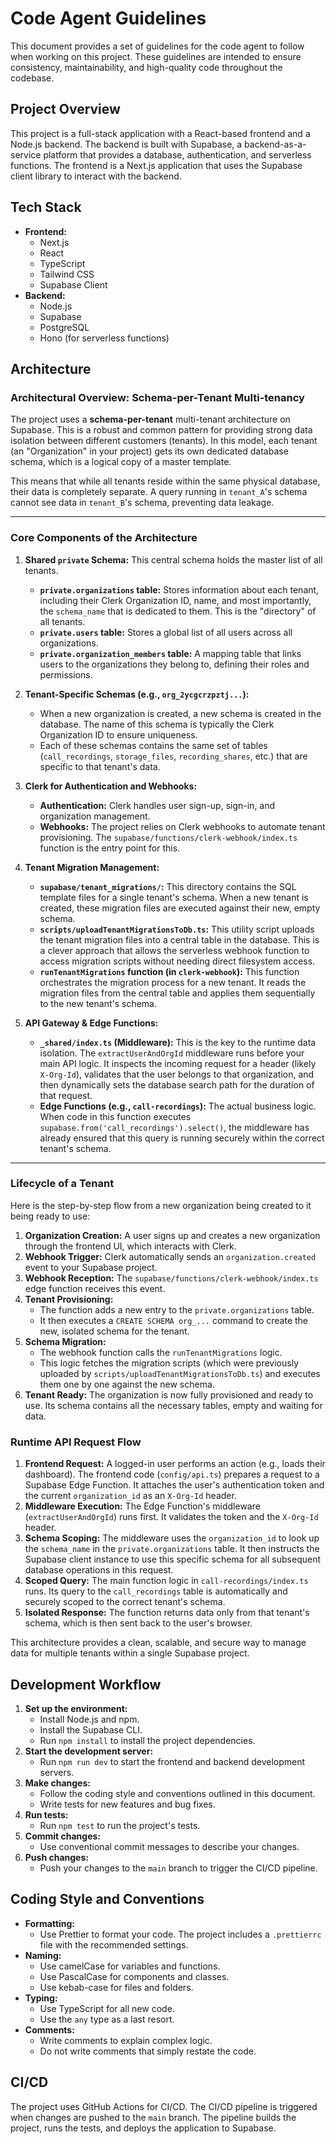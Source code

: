 
# Code Agent Guidelines

This document provides a set of guidelines for the code agent to follow when working on this project. These guidelines are intended to ensure consistency, maintainability, and high-quality code throughout the codebase.

## Project Overview

This project is a full-stack application with a React-based frontend and a Node.js backend. The backend is built with Supabase, a backend-as-a-service platform that provides a database, authentication, and serverless functions. The frontend is a Next.js application that uses the Supabase client library to interact with the backend.

## Tech Stack

*   **Frontend:**
    *   Next.js
    *   React
    *   TypeScript
    *   Tailwind CSS
    *   Supabase Client
*   **Backend:**
    *   Node.js
    *   Supabase
    *   PostgreSQL
    *   Hono (for serverless functions)

## Architecture

### Architectural Overview: Schema-per-Tenant Multi-tenancy

The project uses a **schema-per-tenant** multi-tenant architecture on Supabase. This is a robust and common pattern for providing strong data isolation between different customers (tenants). In this model, each tenant (an "Organization" in your project) gets its own dedicated database schema, which is a logical copy of a master template.

This means that while all tenants reside within the same physical database, their data is completely separate. A query running in `tenant_A`'s schema cannot see data in `tenant_B`'s schema, preventing data leakage.

---

### Core Components of the Architecture

1.  **Shared `private` Schema:** This central schema holds the master list of all tenants.
    *   **`private.organizations` table:** Stores information about each tenant, including their Clerk Organization ID, name, and most importantly, the `schema_name` that is dedicated to them. This is the "directory" of all tenants.
    *   **`private.users` table:** Stores a global list of all users across all organizations.
    *   **`private.organization_members` table:** A mapping table that links users to the organizations they belong to, defining their roles and permissions.

2.  **Tenant-Specific Schemas (e.g., `org_2ycgcrzpztj...`):**
    *   When a new organization is created, a new schema is created in the database. The name of this schema is typically the Clerk Organization ID to ensure uniqueness.
    *   Each of these schemas contains the same set of tables (`call_recordings`, `storage_files`, `recording_shares`, etc.) that are specific to that tenant's data.

3.  **Clerk for Authentication and Webhooks:**
    *   **Authentication:** Clerk handles user sign-up, sign-in, and organization management.
    *   **Webhooks:** The project relies on Clerk webhooks to automate tenant provisioning. The `supabase/functions/clerk-webhook/index.ts` function is the entry point for this.

4.  **Tenant Migration Management:**
    *   **`supabase/tenant_migrations/`:** This directory contains the SQL template files for a single tenant's schema. When a new tenant is created, these migration files are executed against their new, empty schema.
    *   **`scripts/uploadTenantMigrationsToDb.ts`:** This utility script uploads the tenant migration files into a central table in the database. This is a clever approach that allows the serverless webhook function to access migration scripts without needing direct filesystem access.
    *   **`runTenantMigrations` function (in `clerk-webhook`):** This function orchestrates the migration process for a new tenant. It reads the migration files from the central table and applies them sequentially to the new tenant's schema.

5.  **API Gateway & Edge Functions:**
    *   **`_shared/index.ts` (Middleware):** This is the key to the runtime data isolation. The `extractUserAndOrgId` middleware runs before your main API logic. It inspects the incoming request for a header (likely `X-Org-Id`), validates that the user belongs to that organization, and then dynamically sets the database search path for the duration of that request.
    *   **Edge Functions (e.g., `call-recordings`):** The actual business logic. When code in this function executes `supabase.from('call_recordings').select()`, the middleware has already ensured that this query is running securely within the correct tenant's schema.

---

### Lifecycle of a Tenant

Here is the step-by-step flow from a new organization being created to it being ready to use:

1.  **Organization Creation:** A user signs up and creates a new organization through the frontend UI, which interacts with Clerk.
2.  **Webhook Trigger:** Clerk automatically sends an `organization.created` event to your Supabase project.
3.  **Webhook Reception:** The `supabase/functions/clerk-webhook/index.ts` edge function receives this event.
4.  **Tenant Provisioning:**
    *   The function adds a new entry to the `private.organizations` table.
    *   It then executes a `CREATE SCHEMA org_...` command to create the new, isolated schema for the tenant.
5.  **Schema Migration:**
    *   The webhook function calls the `runTenantMigrations` logic.
    *   This logic fetches the migration scripts (which were previously uploaded by `scripts/uploadTenantMigrationsToDb.ts`) and executes them one by one against the new schema.
6.  **Tenant Ready:** The organization is now fully provisioned and ready to use. Its schema contains all the necessary tables, empty and waiting for data.

### Runtime API Request Flow

1.  **Frontend Request:** A logged-in user performs an action (e.g., loads their dashboard). The frontend code (`config/api.ts`) prepares a request to a Supabase Edge Function. It attaches the user's authentication token and the current `organization_id` as an `X-Org-Id` header.
2.  **Middleware Execution:** The Edge Function's middleware (`extractUserAndOrgId`) runs first. It validates the token and the `X-Org-Id` header.
3.  **Schema Scoping:** The middleware uses the `organization_id` to look up the `schema_name` in the `private.organizations` table. It then instructs the Supabase client instance to use this specific schema for all subsequent database operations in this request.
4.  **Scoped Query:** The main function logic in `call-recordings/index.ts` runs. Its query to the `call_recordings` table is automatically and securely scoped to the correct tenant's schema.
5.  **Isolated Response:** The function returns data only from that tenant's schema, which is then sent back to the user's browser.

This architecture provides a clean, scalable, and secure way to manage data for multiple tenants within a single Supabase project.

## Development Workflow

1.  **Set up the environment:**
    *   Install Node.js and npm.
    *   Install the Supabase CLI.
    *   Run `npm install` to install the project dependencies.
2.  **Start the development server:**
    *   Run `npm run dev` to start the frontend and backend development servers.
3.  **Make changes:**
    *   Follow the coding style and conventions outlined in this document.
    *   Write tests for new features and bug fixes.
4.  **Run tests:**
    *   Run `npm test` to run the project's tests.
5.  **Commit changes:**
    *   Use conventional commit messages to describe your changes.
6.  **Push changes:**
    *   Push your changes to the `main` branch to trigger the CI/CD pipeline.

## Coding Style and Conventions

*   **Formatting:**
    *   Use Prettier to format your code. The project includes a `.prettierrc` file with the recommended settings.
*   **Naming:**
    *   Use camelCase for variables and functions.
    *   Use PascalCase for components and classes.
    *   Use kebab-case for files and folders.
*   **Typing:**
    *   Use TypeScript for all new code.
    *   Use the `any` type as a last resort.
*   **Comments:**
    *   Write comments to explain complex logic.
    *   Do not write comments that simply restate the code.


## CI/CD

The project uses GitHub Actions for CI/CD. The CI/CD pipeline is triggered when changes are pushed to the `main` branch. The pipeline builds the project, runs the tests, and deploys the application to Supabase.
